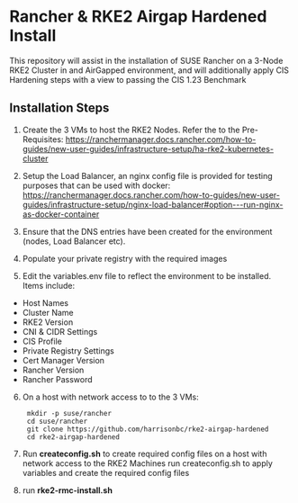 # Rancher & RKE2 Airgap Hardened Install
This repository will assist in the installation of SUSE Rancher on a 3-Node RKE2 Cluster in and AirGapped environment, and will additionally apply CIS Hardening steps with a view to passing the CIS 1.23 Benchmark


## Installation Steps

1. Create the 3 VMs to host the RKE2 Nodes. Refer the to the Pre-Requisites: https://ranchermanager.docs.rancher.com/how-to-guides/new-user-guides/infrastructure-setup/ha-rke2-kubernetes-cluster

2. Setup the Load Balancer, an nginx config file is provided for testing purposes that can be used with docker: https://ranchermanager.docs.rancher.com/how-to-guides/new-user-guides/infrastructure-setup/nginx-load-balancer#option---run-nginx-as-docker-container

3. Ensure that the DNS entries have been created for the environment (nodes, Load Balancer etc).

4. Populate your private registry with the required images

5. Edit the variables.env file to reflect the environment to be installed. Items include:
  - Host Names
  - Cluster Name
  - RKE2 Version
  - CNI & CIDR Settings
  - CIS Profile
  - Private Registry Settings
  - Cert Manager Version
  - Rancher Version
  - Rancher Password

6. On a host with network access to to the 3 VMs:

        mkdir -p suse/rancher
        cd suse/rancher
        git clone https://github.com/harrisonbc/rke2-airgap-hardened
        cd rke2-airgap-hardened

7. Run **createconfig.sh** to create required config files on a host with network access to the RKE2 Machines
run createconfig.sh to apply variables and create the required config files

8. run **rke2-rmc-install.sh**
